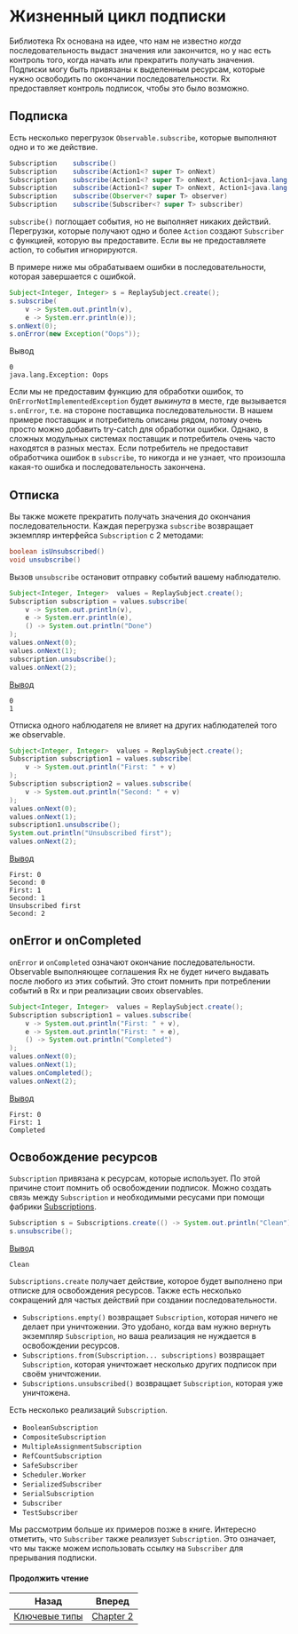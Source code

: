# Жизненный цикл подписки

Библиотека Rx основана на идее, что нам не известно *когда* последовательность выдаст значения или закончится, но у нас есть контроль того, когда начать или прекратить получать значения. Подписки могу быть привязаны к выделенным ресурсам, которые нужно освободить по окончании последовательности. Rx предоставляет контроль подписок, чтобы это было возможно.

## Подписка

Есть несколько перегрузок `Observable.subscribe`, которые выполняют одно и то же действие.

```java
Subscription 	subscribe()
Subscription 	subscribe(Action1<? super T> onNext)
Subscription 	subscribe(Action1<? super T> onNext, Action1<java.lang.Throwable> onError)
Subscription 	subscribe(Action1<? super T> onNext, Action1<java.lang.Throwable> onError, Action0 onComplete)
Subscription 	subscribe(Observer<? super T> observer)
Subscription 	subscribe(Subscriber<? super T> subscriber)
```

`subscribe()` поглощает события, но не выполняет никаких действий. Перегрузки, которые получают одно и более `Action` создают `Subscriber` с функцией, которую вы предоставите. Если вы не предоставляете action, то события игнорируются.

В примере ниже мы обрабатываем ошибки в последовательности, которая завершается с ошибкой.

```java
Subject<Integer, Integer> s = ReplaySubject.create();
s.subscribe(
	v -> System.out.println(v),
	e -> System.err.println(e));
s.onNext(0);
s.onError(new Exception("Oops"));
```

Вывод
```
0
java.lang.Exception: Oops
```

Если мы не предоставим функцию для обработки ошибок, то `OnErrorNotImplementedException` будет *выкинута* в месте, где вызывается `s.onError`, т.е. на стороне поставщика последовательности. В нашем примере поставщик и потребитель описаны рядом, потому очень просто можно добавить try-catch для обработки ошибки. Однако, в сложных модульных системах поставщик и потребитель очень часто находятся в разных местах. Если потребитель не предоставит обработчика ошибок в `subscribe`, то никогда и не узнает, что произошла какая-то ошибка и последовательность закончена.


## Отписка

Вы также можете прекратить получать значения *до* окончания последовательности. Каждая перегрузка `subscribe` возвращает экземпляр интерфейса `Subscription` с 2 методами:

```java
boolean isUnsubscribed()
void unsubscribe()
```

Вызов `unsubscribe` остановит отправку событий вашему наблюдателю.

```java
Subject<Integer, Integer>  values = ReplaySubject.create();
Subscription subscription = values.subscribe(
    v -> System.out.println(v),
    e -> System.err.println(e),
    () -> System.out.println("Done")
);
values.onNext(0);
values.onNext(1);
subscription.unsubscribe();
values.onNext(2);
```
[Вывод](/tests/java/itrx/chapter1/UnsubscribingExample.java)
```
0
1
```

Отписка одного наблюдателя не влияет на других наблюдателей того же observable.

```java
Subject<Integer, Integer>  values = ReplaySubject.create();
Subscription subscription1 = values.subscribe(
    v -> System.out.println("First: " + v)
);
Subscription subscription2 = values.subscribe(
	v -> System.out.println("Second: " + v)
);
values.onNext(0);
values.onNext(1);
subscription1.unsubscribe();
System.out.println("Unsubscribed first");
values.onNext(2);
```
[Вывод](/tests/java/itrx/chapter1/UnsubscribingExample.java)
```
First: 0
Second: 0
First: 1
Second: 1
Unsubscribed first
Second: 2
```

## onError и onCompleted

`onError` и `onCompleted` означают окончание последовательности. Observable выполняющее соглашения Rx не будет ничего выдавать после любого из этих событий. Это стоит помнить при потреблении событий в Rx и при реализации своих observables.

```java
Subject<Integer, Integer>  values = ReplaySubject.create();
Subscription subscription1 = values.subscribe(
    v -> System.out.println("First: " + v),
    e -> System.out.println("First: " + e),
    () -> System.out.println("Completed")
);
values.onNext(0);
values.onNext(1);
values.onCompleted();
values.onNext(2);
```
[Вывод](/tests/java/itrx/chapter1/RxContractExample.java)
```
First: 0
First: 1
Completed
```

## Освобождение ресурсов

`Subscription` привязана к ресурсам, которые использует. По этой причине стоит помнить об освобождении подписок. Можно создать связь между `Subscription` и необходимыми ресусами при помощи фабрики [Subscriptions](http://reactivex.io/RxJava/javadoc/rx/subscriptions/Subscriptions.html).

```java
Subscription s = Subscriptions.create(() -> System.out.println("Clean"));
s.unsubscribe();
```
[Вывод](/tests/java/itrx/chapter1/UnsubscribingExample.java)
```
Clean
```

`Subscriptions.create` получает действие, которое будет выполнено при отписке для освобождения ресурсов. Также есть несколько сокращений для частых действий при создании последовательности.
* `Subscriptions.empty()` возвращает `Subscription`, которая ничего не делает при уничтожении. Это удобано, когда вам нужно вернуть экземпляр `Subscription`, но ваша реализация не нуждается в освобождении ресурсов.
* `Subscriptions.from(Subscription... subscriptions)` возвращает `Subscription`, которая уничтожает несколько других подписок при своём уничтожении.
* `Subscriptions.unsubscribed()` возвращает `Subscription`, которая уже уничтожена.

Есть несколько реализаций `Subscription`.

* `BooleanSubscription`
* `CompositeSubscription`
* `MultipleAssignmentSubscription`
* `RefCountSubscription`
* `SafeSubscriber`
* `Scheduler.Worker`
* `SerializedSubscriber`
* `SerialSubscription`
* `Subscriber`
* `TestSubscriber`

Мы рассмотрим больше их примеров позже в книге. Интересно отметить, что `Subscriber` также реализует `Subscription`. Это означает, что мы также можем использовать ссылку на `Subscriber` для прерывания подписки.

#### Продолжить чтение

| Назад | Вперед |
| --- | --- |
| [Ключевые типы](</Part 1 - Getting Started/2. Key types.md>) | [Chapter 2](</Part 2 - Sequence Basics/1. Creating a sequence.md>) |
